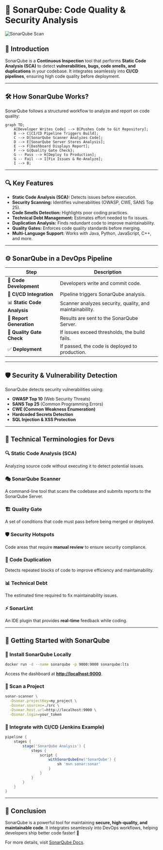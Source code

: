 # 🚀 SonarQube: Code Quality & Security Analysis

![SonarQube Scan](https://media.giphy.com/media/v1.Y2lkPTc5MGI3NjExbG9icDhtc3A3cmR4M21qemoyczR5NjhyYTh6eHh6b21mcHc4N2FodSZlcD12MV9naWZzX3NlYXJjaCZjdD1n/H4wEC5G8boQm6/giphy.gif)


## 📌 Introduction

SonarQube is a **Continuous Inspection** tool that performs **Static Code Analysis (SCA)** to detect **vulnerabilities, bugs, code smells, and duplications** in your codebase. It integrates seamlessly into **CI/CD pipelines**, ensuring high code quality before deployment.

---

## 🛠️ How SonarQube Works?

SonarQube follows a structured workflow to analyze and report on code quality:

```mermaid
graph TD;
    A[Developer Writes Code] --> B[Pushes Code to Git Repository];
    B --> C[CI/CD Pipeline Triggers Build];
    C --> D[SonarQube Scanner Analyzes Code];
    D --> E[SonarQube Server Stores Analysis];
    E --> F[Dashboard Displays Report];
    F --> G{Quality Gate Check};
    G -- Pass --> H[Deploy to Production];
    G -- Fail --> I[Fix Issues & Re-Analyze];
    I --> B;
```

---

## 🔍 Key Features

- **Static Code Analysis (SCA):** Detects issues before execution.
- **Security Scanning:** Identifies vulnerabilities (OWASP, CWE, SANS Top 25).
- **Code Smells Detection:** Highlights poor coding practices.
- **Technical Debt Management:** Estimates effort needed to fix issues.
- **Duplication Analysis:** Finds redundant code to improve maintainability.
- **Quality Gates:** Enforces code quality standards before merging.
- **Multi-Language Support:** Works with Java, Python, JavaScript, C++, and more.

---

## ⚙️ SonarQube in a DevOps Pipeline

| Step                        | Description                                              |
| --------------------------- | -------------------------------------------------------- |
| 📝 **Code Development**     | Developers write and commit code.                        |
| 🔄 **CI/CD Integration**    | Pipeline triggers SonarQube analysis.                    |
| 📊 **Static Code Analysis** | Scanner analyzes security, quality, and maintainability. |
| 📡 **Report Generation**    | Results are sent to the SonarQube Server.                |
| 🚦 **Quality Gate Check**   | If issues exceed thresholds, the build fails.            |
| ✅ **Deployment**            | If passed, the code is deployed to production.           |

---

## 🛡️ Security & Vulnerability Detection

SonarQube detects security vulnerabilities using:

- **OWASP Top 10** (Web Security Threats)
- **SANS Top 25** (Common Programming Errors)
- **CWE (Common Weakness Enumeration)**
- **Hardcoded Secrets Detection**
- **SQL Injection & XSS Protection**

---

## 🔑 Technical Terminologies for Devs

### 🔍 **Static Code Analysis (SCA)**

Analyzing source code without executing it to detect potential issues.

### 🎭 **SonarQube Scanner**

A command-line tool that scans the codebase and submits reports to the SonarQube Server.

### 🏗️ **Quality Gate**

A set of conditions that code must pass before being merged or deployed.

### 🛡️ **Security Hotspots**

Code areas that require **manual review** to ensure security compliance.

### 🔀 **Code Duplication**

Detects repeated blocks of code to improve efficiency and maintainability.

### 📊 **Technical Debt**

The estimated time required to fix maintainability issues.

### ⚡ **SonarLint**

An IDE plugin that provides **real-time** feedback while coding.

---

## 🚀 Getting Started with SonarQube

### 🔹 Install SonarQube Locally

```bash
docker run -d --name sonarqube -p 9000:9000 sonarqube:lts
```

Access the dashboard at [**http://localhost:9000**](http://localhost:9000).

### 🔹 Scan a Project

```bash
sonar-scanner \
  -Dsonar.projectKey=my_project \
  -Dsonar.sources=./src \
  -Dsonar.host.url=http://localhost:9000 \
  -Dsonar.login=your_token
```

### 🔹 Integrate with CI/CD (Jenkins Example)

```groovy
pipeline {
    stages {
        stage('SonarQube Analysis') {
            steps {
                script {
                    withSonarQubeEnv('SonarQube') {
                        sh 'mvn sonar:sonar'
                    }
                }
            }
        }
    }
}
```

---

## 📌 Conclusion

SonarQube is a powerful tool for maintaining **secure, high-quality, and maintainable code**. It integrates seamlessly into DevOps workflows, helping developers ship better code faster! 🚀

For more details, visit [SonarQube Docs](https://docs.sonarqube.org/).

